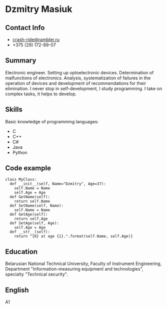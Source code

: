 # Dzmitry Masiuk

## Contact Info
* crash-ride@rambler.ru
* +375 (29) 172-89-07

## Summary
Electronic engineer. Setting up optoelectronic devices. Determination of malfunctions of electronics. Analysis, systematization of failures in the operation of devices and development of recommendations for their elimination.
I never stop in self-development, I study programming. I take on complex tasks, it helps to develop.

## Skills
Basic knowledge of programming languages:
* C
* C++
* C#
* Java
* Python

## Code example
```
class MyClass:
  def __init__(self, Name="Dzmitry", Age=37):
    self.Name = Name
    self.Age = Age
  def GetName(self):
    return self.Name
  def SetName(self, Name):
    self.Name = Name
  def GetAge(self):
    return self.Age
  def SetAge(self, Age): 
    self.Age = Age
  def __str__(self):
    return "{0} at age {1}.".format(self.Name, self.Age)}
```

## Education
Belarusian National Technical University, Faculty of Instrument Engineering, Department "Information-measuring equipment and technologies", specialty "Technical security".

## English
A1